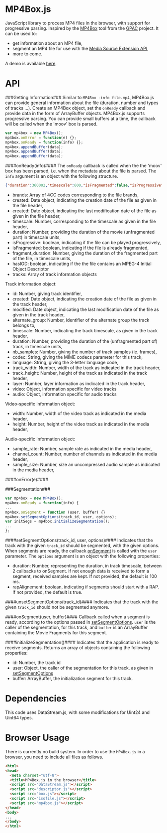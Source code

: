 MP4Box.js
======

JavaScript library to process MP4 files in the browser, with support for progressive parsing. 
Inspired by the [MP4Box](http://gpac.wp.mines-telecom.fr/mp4box/) tool from the [GPAC](http://gpac.wp.mines-telecom.fr) project. 
It can be used to:
- get information about an MP4 file, 
- segment an MP4 file for use with the [Media Source Extension API](https://dvcs.w3.org/hg/html-media/raw-file/tip/media-source/media-source.html),
- more to come.

A demo is available [here](http://download.tsi.telecom-paristech.fr/gpac/mp4box.js/).

API
===

###Getting Information###
Similar to `MP4Box -info file.mp4`, MP4Box.js can provide general information about the file (duration, number and types of tracks ...). Create an MP4Box object, set the `onReady` callback and provide data in the form of ArrayBuffer objects. MP4Box.js supports progressive parsing. You can provide small buffers at a time, the callback will be called when the 'moov' box is parsed.

```javascript
var mp4box = new MP4Box();
mp4box.onError = function(e) {};
mp4box.onReady = function(info) {};
mp4box.appendBuffer(data);
mp4box.appendBuffer(data);
mp4box.appendBuffer(data);
```

####onReady(info)####
The `onReady` callback is called when the the 'moov' box has been parsed, i.e. when the metadata about the file is parsed. The `info` argument is an object with the following structure.

```json
{"duration":360002,"timescale":600,"isFragmented":false,"isProgressive":true,"hasIOD":true,"brands":["isom"],"created":"2014-04-15T18:24:40.000Z","modified":"2014-04-15T18:24:40.000Z","tracks":[{"id":2,"created":"2012-02-13T23:07:31.000Z","modified":"2014-04-16T12:22:56.000Z","movie_duration":360000,"layer":0,"alternate_group":0,"volume":0,"matrix":{"0":65536,"1":0,"2":0,"3":0,"4":65536,"5":0,"6":0,"7":0,"8":1073741824},"track_width":320,"track_height":180,"timescale":25000,"duration":15000000,"codec":"avc1.42c00d","video_width":320,"video_height":180,"audio_sample_rate":"","audio_channel_count":"","language":"und","nb_samples":15000},{"id":3,"created":"2012-09-12T11:14:57.000Z","modified":"2014-04-16T12:22:56.000Z","movie_duration":360002,"layer":0,"alternate_group":0,"volume":256,"matrix":{"0":65536,"1":0,"2":0,"3":0,"4":65536,"5":0,"6":0,"7":0,"8":1073741824},"track_width":0,"track_height":0,"timescale":44100,"duration":26460160,"codec":"mp4a.40.2","video_width":"","video_height":"","audio_sample_rate":44100,"audio_channel_count":1,"language":"und","nb_samples":25840}]}
```
- brands: Array of 4CC codes corresponding to the file brands,
- created: Date object, indicating the creation date of the file as given in the file header,
- created: Date object, indicating the last modification date of the file as given in the file header,
- timescale: Number, corresponding to the timescale as given in the file header,
- duration: Number, providing the duration of the movie (unfragmented part) in timescale units,
- isProgressive: boolean, indicating if the file can be played progressively,
- isFragmented: boolean, indicating if the file is already fragmented,
- fragment_duration: Number, giving the duration of the fragmented part of the file, in timescale units,
- hasIOD: boolean, indicating if the the file contains an MPEG-4 Initial Object Descriptor
- tracks: Array of track information objects

Track information object:
- id: Number, giving track identifier,
- created: Date object, indicating the creation date of the file as given in the track header,
- modified: Date object, indicating the last modification date of the file as given in the track header,
- alternate_group: Number, identifier of the alternate group the track belongs to,
- timescale: Number, indicating the track timescale, as given in the track header,
- duration: Number, providing the duration of the (unfragmented part of) track, in timescale units,
- nb_samples: Number, giving the number of track samples (ie. frames),
- codec: String, giving the MIME codecs parameter for this track,
- language: String, giving the 3-letter language code,
- track_width: Number, width of the track as indicated in the track header,
- track_height: Number, height of the track as indicated in the track header,
- layer: Number, layer information as indicated in the track header,
- video: Object, information specific for video tracks
- audio: Object, information specific for audio tracks

Video-specific information object:
- width: Number, width of the video track as indicated in the media header,
- height: Number, height of the video track as indicated in the media header,

Audio-specific information object:
- sample_rate: Number, sample rate as indicated in the media header,
- channel_count: Number, number of channels as indicated in the media header,
- sample_size: Number, size an uncompressed audio sample as indicated in the media header,

####onError(e)####


###Segmentation###

```javascript
var mp4box = new MP4Box();
mp4box.onReady = function(info) {
...
mp4box.onSegment = function (user, buffer) {}
mp4box.setSegmentOptions(track_id, user, options);
var initSegs = mp4box.initializeSegmentation();
...
};
```

####setSegmentOptions(track_id, user, options)####
Indicates that the track with the given `track_id` should be segmented, with the given options. When segments are ready, the callback [onSegment](#onSegment) is called with the `user` parameter. The `options` argument is an object with the following properties:

- duration: Number, representing the duration, in track timescale, between 2 callbacks to onSegment. If not enough data is received to form a segment, received samples are kept. If not provided, the default is 100 ms.
- rapAlignement: boolean, indicating if segments should start with a RAP. If not provided, the default is true.
 
####unsetSegmentOptions(track_id)####
Indicates that the track with the given `track_id` should not be segmented anymore.

####onSegment(user, buffer)####
Callback called when a segment is ready, according to the options passed in [setSegmentOptions](#setSegmentOptions). `user` is the caller of the segmentation, for this track, and `buffer` is an ArrayBuffer containing the Movie Fragments for this segment.

####initializeSegmentation()####
Indicates that the application is ready to receive segments. Returns an array of objects containing the following properties:
- id: Number, the track id 
- user: Object, the caller of the segmentation for this track, as given in [setSegmentOptions](#setSegmentOptions)
- buffer: ArrayBuffer, the initialization segment for this track.

Dependencies
=======
This code uses DataStream.js, with some modifications for Uint24 and Uint64 types.

Browser Usage
=======

There is currently no build system. In order to use the `MP4Box.js` in a browser, you need to include all files as follows.

```html
<html>
<head>
  <meta charset="utf-8">
  <title>MP4Box.js in the browser</title>
  <script src="DataStream.js"></script>
  <script src="descriptor.js"></script>
  <script src="box.js"></script>
  <script src="isofile.js"></script>
  <script src="mp4box.js"></script>
</head>
<body>
...
</body>
</html>
```

